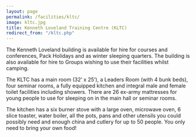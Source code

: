 ```yaml
---
layout: page
permalink: /facilities/kltc/
image: kltc.jpg
title: Kenneth Loveland Training Centre (KLTC)
redirect_from: "/kltc.php"
---
```


The Kenneth Loveland building is available for hire for courses and conferences, Pack Holidays and as winter sleeping quarters. The building is also available for hire to Groups wishing to use their facilities whilst camping.

The KLTC has a main room (32’ x 25’), a Leaders Room (with 4 bunk beds), four seminar rooms, a fully equipped kitchen and integral male and female toilet facilities including showers. There are 26 ex-army mattresses for young people to use for sleeping on in the main hall or seminar rooms.

The kitchen has a six burner stove with a large oven, microwave oven, 6 slice toaster, water boiler, all the pots, pans and other utensils you could possibly need and enough china and cutlery for up to 50 people. You only need to bring your own food!

<insert plan>
